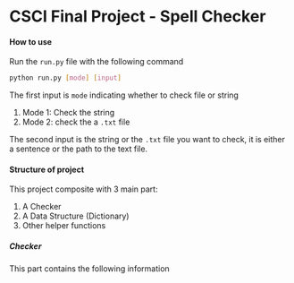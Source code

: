 # CSCI Final Project - Spell Checker

#### How to use

Run the `run.py` file with the following command

```bash
python run.py [mode] [input]
```

The first input is `mode` indicating whether to check file or string

1. Mode 1: Check the string
2. Mode 2: check the a `.txt` file

The second input is the string or the `.txt` file you want to check, it is either a sentence or the path to the text file.

#### Structure of project

This project composite with 3 main part:

1. A Checker 
2. A Data Structure (Dictionary)
3. Other helper functions

##### Checker

This part contains the following information
